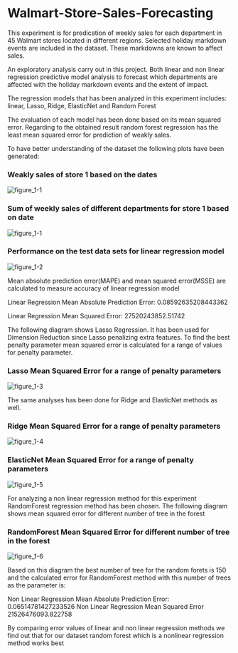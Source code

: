 # Walmart-Store-Sales-Forecasting

This experiment is for predication of weekly sales for each department in 45 Walmart stores located in different regions. Selected holiday markdown events are included in the dataset. These markdowns are known to affect sales.

An exploratory analysis carry out in this project. Both linear and non linear regression predictive model analysis to forecast which departments are affected with the holiday markdown events and the extent of impact.

The regression models that has been analyzed in this experiment includes: linear, Lasso, Ridge, ElasticNet and Random Forest 

The evaluation of each model has been done based on its mean squared error. Regarding to the obtained result random forest regression has the least mean squared error for prediction of weakly sales.

To have better understanding of the dataset the following plots have been generated:

### Weakly sales of store 1 based on the dates
![figure_1-1](https://user-images.githubusercontent.com/39537957/49208970-20614d80-f36e-11e8-8d6e-f624599b1b05.png)

### Sum of weekly sales of different departments for store 1 based on date
![figure_1-1](https://user-images.githubusercontent.com/39537957/49208970-20614d80-f36e-11e8-8d6e-f624599b1b05.png)

### Performance on the test data sets for linear regression model
![figure_1-2](https://user-images.githubusercontent.com/39537957/49209111-70401480-f36e-11e8-9f27-7e48ba75fc29.png)

Mean absolute prediction error(MAPE) and mean squared error(MSSE) are calculated to measure accuracy of linear regression model 

Linear Regression Mean Absolute Prediction Error: 0.08592635208443362

Linear Regression Mean Squared Error: 27520243852.51742

The following diagram shows Lasso Regression. It has been used for Dimension Reduction since Lasso penalizing extra features. To find the best penalty parameter mean squared error is calculated for a range of values for penalty parameter.

### Lasso Mean Squared Error for a range of penalty parameters
![figure_1-3](https://user-images.githubusercontent.com/39537957/49209126-7df59a00-f36e-11e8-8879-7a2a9104e807.png)

The same analyses has been done for Ridge and ElasticNet methods as well.
### Ridge Mean Squared Error for a range of penalty parameters
![figure_1-4](https://user-images.githubusercontent.com/39537957/49210604-5b658000-f372-11e8-879a-540aaac23f3b.png)

### ElasticNet Mean Squared Error for a range of penalty parameters
![figure_1-5](https://user-images.githubusercontent.com/39537957/49210799-de86d600-f372-11e8-9058-a7ced90e43e3.png)

For analyzing a non linear regression method for this experiment RandomForest regression method has been chosen. The following diagram shows mean squared error for different number of tree in the forest

### RandomForest Mean Squared Error for different number of tree in the forest
![figure_1-6](https://user-images.githubusercontent.com/39537957/49210844-f8c0b400-f372-11e8-9424-1fedef855805.png)

Based on this diagram the best number of tree for the random forets is 150 and the calculated error for RandomForest method with this number of trees as the parameter is:

Non Linear Regression Mean Absolute Prediction Error: 0.06514781427233526
Non Linear Regression Mean Squared Error 21526476093.822758


By comparing error values of linear and non linear regression methods we find out that for our dataset random forest which is a nonlinear regression method works best
